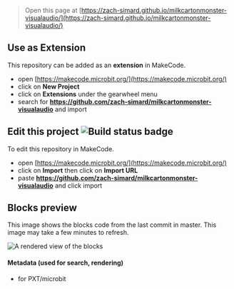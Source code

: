 
> Open this page at [https://zach-simard.github.io/milkcartonmonster-visualaudio/](https://zach-simard.github.io/milkcartonmonster-visualaudio/)

## Use as Extension

This repository can be added as an **extension** in MakeCode.

* open [https://makecode.microbit.org/](https://makecode.microbit.org/)
* click on **New Project**
* click on **Extensions** under the gearwheel menu
* search for **https://github.com/zach-simard/milkcartonmonster-visualaudio** and import

## Edit this project ![Build status badge](https://github.com/zach-simard/milkcartonmonster-visualaudio/workflows/MakeCode/badge.svg)

To edit this repository in MakeCode.

* open [https://makecode.microbit.org/](https://makecode.microbit.org/)
* click on **Import** then click on **Import URL**
* paste **https://github.com/zach-simard/milkcartonmonster-visualaudio** and click import

## Blocks preview

This image shows the blocks code from the last commit in master.
This image may take a few minutes to refresh.

![A rendered view of the blocks](https://github.com/zach-simard/milkcartonmonster-visualaudio/raw/master/.github/makecode/blocks.png)

#### Metadata (used for search, rendering)

* for PXT/microbit
<script src="https://makecode.com/gh-pages-embed.js"></script><script>makeCodeRender("{{ site.makecode.home_url }}", "{{ site.github.owner_name }}/{{ site.github.repository_name }}");</script>
